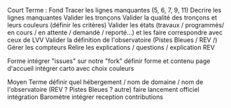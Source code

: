 Court Terme :
Fond
    Tracer les lignes manquantes (5, 6, 7, 9, 11)
    Decrire les lignes manquantes
    Valider les tronçons
    Valider la qualité des tronçons et leurs couleurs (définir les critères)
    Valider les états (travaux / programmés/ en cours / en attente / demandé / reporté...) et les faire correspondre avec ceux de LVV
    Valider la définition de l'observatoire (Pistes Bleues / REV /)
    Gérer les compteurs
    Relire les explications / questions / explication REV

Forme
    intégrer "issues" sur notre "fork"
    définir forme et contenu page d'accueil
    intégrer carto avec choix couleurs

Moyen Terme
    définir quel hébergement / nom de domaine / nom de l'observatoire (REV ? Pistes Bleues ? autre)
    faire lancement officiel
    intégration Baromètre
    intégrer reception contributions
